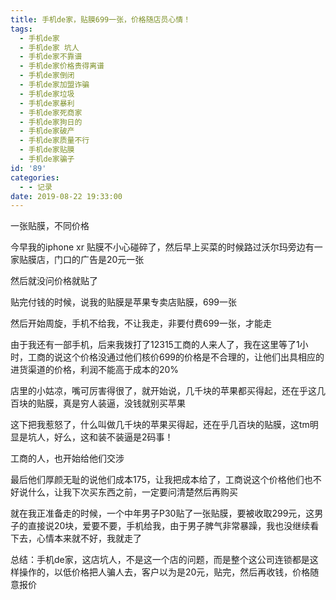 ```yaml
---
title: 手机de家，贴膜699一张，价格随店员心情！
tags:
  - 手机de家
  - 手机de家 坑人
  - 手机de家不靠谱
  - 手机de家价格贵得离谱
  - 手机de家倒闭
  - 手机de家加盟诈骗
  - 手机de家垃圾
  - 手机de家暴利
  - 手机de家死商家
  - 手机de家狗日的
  - 手机de家破产
  - 手机de家质量不行
  - 手机de家贴膜
  - 手机de家骗子
id: '89'
categories:
  - - 记录
date: 2019-08-22 19:33:00
---
```


一张贴膜，不同价格  
  
今早我的iphone xr 贴膜不小心碰碎了，然后早上买菜的时候路过沃尔玛旁边有一家贴膜店，门口的广告是20元一张  
  
然后就没问价格就贴了  
  
贴完付钱的时候，说我的贴膜是苹果专卖店贴膜，699一张  
  
然后开始周旋，手机不给我，不让我走，非要付费699一张，才能走  
  
由于我还有一部手机，后来我拨打了12315工商的人来人了，我在这里等了1小时，工商的说这个价格没通过他们核价699的价格是不合理的，让他们出具相应的进货渠道的价格，利润不能高于成本的20%  
  
店里的小姑凉，嘴可厉害得很了，就开始说，几千块的苹果都买得起，还在乎这几百块的贴膜，真是穷人装逼，没钱就别买苹果  
  
这下把我惹怒了，什么叫做几千块的苹果买得起，还在乎几百块的贴膜，这tm明显是坑人，好么，这和装不装逼是2码事！  
  
工商的人，也开始给他们交涉  
  
最后他们厚颜无耻的说他们成本175，让我把成本给了，工商说这个价格他们也不好说什么，让我下次买东西之前，一定要问清楚然后再购买  
  
就在我正准备走的时候，一个中年男子P30贴了一张贴膜，要被收取299元，这男子的直接说20块，爱要不要，手机给我，由于男子脾气非常暴躁，我也没继续看下去，心情本来就不好，我就走了  

总结：手机de家，这店坑人，不是这一个店的问题，而是整个这公司连锁都是这样操作的，以低价格把人骗人去，客户以为是20元，贴完，然后再收钱，价格随意报价